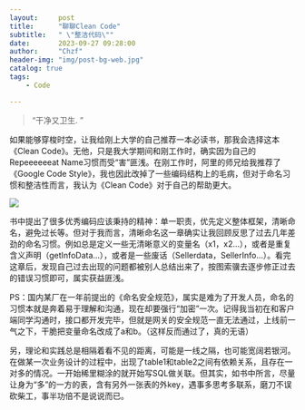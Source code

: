 ```yaml
---
layout:     post
title:      "聊聊Clean Code"
subtitle:   " \"整洁代码\""
date:       2023-09-27 09:28:00
author:     "Chzf"
header-img: "img/post-bg-web.jpg"
catalog: true
tags:
    - Code

---
```


> “干净又卫生. ”

如果能够穿梭时空，让我给刚上大学的自己推荐一本必读书，那我会选择这本《Clean Code》。无他，只是我大学期间和刚工作时，确实因为自己的Repeeeeeeat Name习惯而受“害”匪浅。在刚工作时，阿里的师兄给我推荐了《Google Code Style》，我也因此改掉了一些编码结构上的毛病，但对于命名习惯和整洁性而言，我认为《Clean Code》对于自己的帮助更大。

<img src="/img/clean_code.jpg">

书中提出了很多优秀编码应该秉持的精神：单一职责，优先定义整体框架，清晰命名，避免过长等。但对于我而言，清晰命名这一章确实让我回顾反思了过去几年差劲的命名习惯。例如总是定义一些无清晰意义的变量名（x1，x2...），或者是重复含义声明（getInfoData...），或者是一些废话（Sellerdata，SellerInfo...）。看完这章后，发现自己过去出现的问题都被别人总结出来了，按图索骥去逐步修正过去的错误习惯即可，属实获益匪浅。

PS：国内某厂在一年前提出的《命名安全规范》，属实是难为了开发人员，命名的习惯本就是奔着易于理解和沟通，现在却要强行“加密”一次。记得我当初在和客户端同学沟通时，接口都开发完毕，但就是网关的安全规范一直无法通过，上线前一气之下，干脆把变量命名改成了a和b。（这样反而通过了，真的无语）

另，理论和实践总是相隔着看不见的距离，可能是一线之隔，也可能宽阔若银河。在做某一次业务设计的过程中，出现了table1和table2之间有依赖关系，且存在一对多的情况。一开始稀里糊涂的就开始写SQL做关联。但其实，如书中所言，尽量让身为“多”的一方的表，含有另外一张表的外key，遇事多思考多联系，磨刀不误砍柴工，事半功倍不是说说而已。